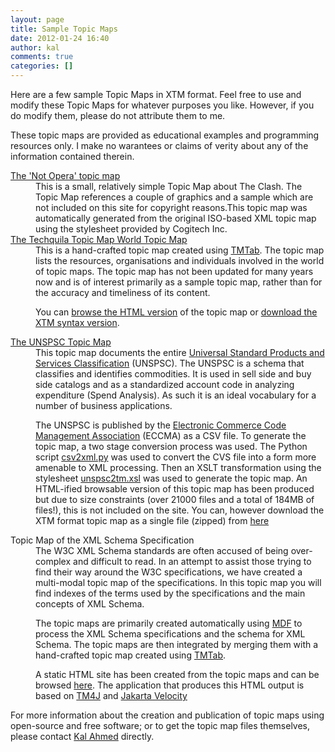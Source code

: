 ```yaml
---
layout: page
title: Sample Topic Maps
date: 2012-01-24 16:40
author: kal
comments: true
categories: []
---
```

Here are a few sample Topic Maps in XTM format. Feel free to use and modify these Topic Maps for whatever purposes you like. However, if you do modify them, please do not attribute them to me.

These topic maps are provided as educational examples and programming resources only. I make no warantees or claims of verity about any of the information contained therein.

<dl><dt><a href="http://www.techquila.com/tmsamples/xtm/punk/music-xtm.xml">The 'Not Opera' topic map</a></dt><dd>This is a small, relatively simple Topic Map about The Clash. The Topic Map references a couple of graphics and a sample which are not included on this site for copyright reasons.This topic map was automatically generated from the original ISO-based XML topic map using the stylesheet provided by Cogitech Inc.</dd><dt><a href="http://www.techquila.com/tmsamples/xtm/tmworld.xtm">The Techquila Topic Map World Topic Map</a></dt><dd>This is a hand-crafted topic map created using <a href="http://www.techquila.com/tmtab.html">TMTab</a>. The topic map lists the resources, organisations and individuals involved in the world of topic maps. The topic map has not been updated for many years now and is of interest primarily as a sample topic map, rather than for the accuracy and timeliness of its content.

You can <a href="http://www.techquila.com/topicmaps/tmworld/">browse the HTML version</a> of the topic map or <a href="http://www.techquila.com/tmsamples/xtm/tmworld.xtm">download the XTM syntax version</a>.

</dd><dt><a href="http://www.techquila.com/tmsamples/xtm/unspsc/unspsc_11.zip">The UNSPSC Topic Map</a></dt><dd>This topic map documents the entire <a href="http://www.eccma.org/unspsc/">Universal Standard Products and Services Classification</a> (UNSPSC). The UNSPSC is a schema that classifies and identifies commodities. It is used in sell side and buy side catalogs and as a standardized account code in analyzing expenditure (Spend Analysis). As such it is an ideal vocabulary for a number of business applications.

The UNSPSC is published by the <a href="http://www.eccma.org/">Electronic Commerce Code Management Association</a> (ECCMA) as a CSV file. To generate the topic map, a two stage conversion process was used. The Python script <a href="http://www.techquila.com/tmsamples/xtm/unspsc/csv2xml.py">csv2xml.py</a> was used to convert the CVS file into a form more amenable to XML processing. Then an XSLT transformation using the stylesheet <a href="http://www.techquila.com/tmsamples/xtm/unspsc/unspsc2tm.xsl">unspsc2tm.xsl</a> was used to generate the topic map. An HTML-ified browsable version of this topic map has been produced but due to size constraints (over 21000 files and a total of 184MB of files!), this is not included on the site. You can, however download the XTM format topic map as a single file (zipped) from <a href="http://www.techquila.com/tmsamples/xtm/unspsc/unspsc_11.zip">here</a>

</dd><dt>Topic Map of the XML Schema Specification</dt><dd>The W3C XML Schema standards are often accused of being over-complex and difficult to read. In an attempt to assist those trying to find their way around the W3C specifications, we have created a multi-modal topic map of the specifications. In this topic map you will find indexes of the terms used by the specifications and the main concepts of XML Schema.

The topic maps are primarily created automatically using <a href="http://www.techquila.com/mdf.html">MDF</a> to process the XML Schema specifications and the schema for XML Schema. The topic maps are then integrated by merging them with a hand-crafted topic map created using <a href="http://www.techquila.com/tmtab.html">TMTab</a>.

A static HTML site has been created from the topic maps and can be browsed <a href="http://www.techquila.com/topicmaps/xmlschema/">here</a>. The application that produces this HTML output is based on <a href="http://tm4j.org/">TM4J</a> and <a href="http://jakarta.apache.org/velocity/">Jakarta Velocity</a>

</dd></dl>For more information about the creation and publication of topic maps using open-source and free software; or to get the topic map files themselves, please contact <a href="mailto:kal@techquila.com">Kal Ahmed</a> directly.
